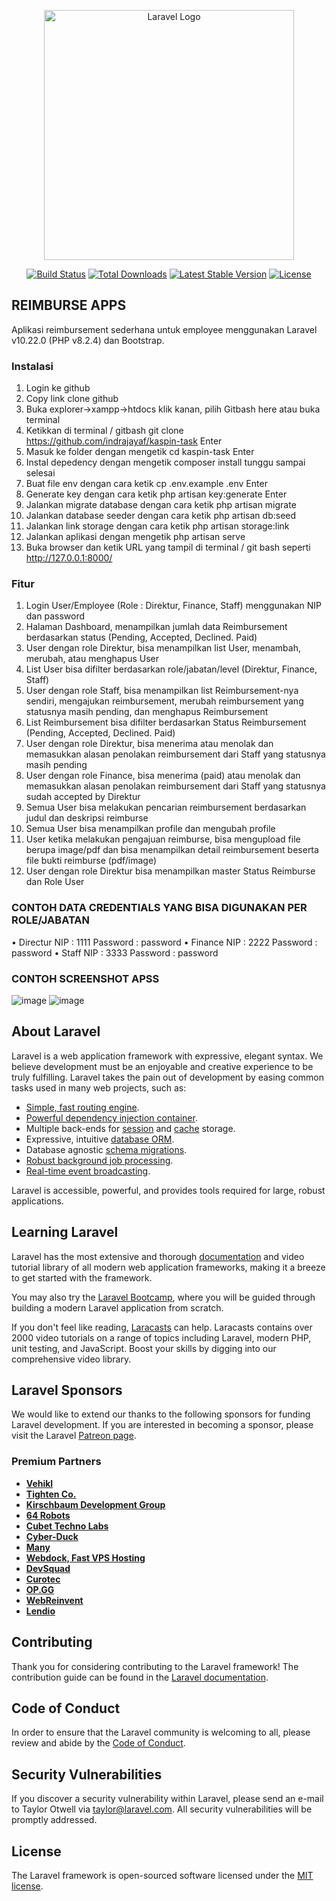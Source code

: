 <p align="center"><a href="https://laravel.com" target="_blank"><img src="https://raw.githubusercontent.com/laravel/art/master/logo-lockup/5%20SVG/2%20CMYK/1%20Full%20Color/laravel-logolockup-cmyk-red.svg" width="400" alt="Laravel Logo"></a></p>

<p align="center">
<a href="https://github.com/laravel/framework/actions"><img src="https://github.com/laravel/framework/workflows/tests/badge.svg" alt="Build Status"></a>
<a href="https://packagist.org/packages/laravel/framework"><img src="https://img.shields.io/packagist/dt/laravel/framework" alt="Total Downloads"></a>
<a href="https://packagist.org/packages/laravel/framework"><img src="https://img.shields.io/packagist/v/laravel/framework" alt="Latest Stable Version"></a>
<a href="https://packagist.org/packages/laravel/framework"><img src="https://img.shields.io/packagist/l/laravel/framework" alt="License"></a>
</p>

## REIMBURSE APPS
Aplikasi reimbursement sederhana untuk employee menggunakan Laravel v10.22.0 (PHP v8.2.4) dan Bootstrap. 

### Instalasi
1.	Login ke github
2.	Copy link clone github
3.	Buka explorer->xampp->htdocs klik kanan, pilih Gitbash here atau buka terminal 
4.	Ketikkan di terminal / gitbash git clone https://github.com/indrajayaf/kaspin-task Enter
5.	Masuk ke folder dengan mengetik cd kaspin-task Enter
6.	Instal depedency dengan mengetik composer install tunggu sampai selesai
7.	Buat file env dengan cara ketik cp .env.example .env Enter
8.	Generate key dengan cara ketik php artisan key:generate Enter
9.	Jalankan migrate database dengan cara ketik php artisan migrate
10.	Jalankan database seeder dengan cara ketik php artisan db:seed
11.	Jalankan link storage dengan cara ketik php artisan storage:link
12.	Jalankan aplikasi dengan mengetik php artisan serve
13.	Buka browser dan ketik URL yang tampil di terminal / git bash seperti http://127.0.0.1:8000/

### Fitur
1.	Login User/Employee (Role : Direktur, Finance, Staff) menggunakan NIP dan password
2.	Halaman Dashboard, menampilkan jumlah data Reimbursement berdasarkan status (Pending, Accepted, Declined. Paid)
3.	User dengan role Direktur, bisa menampilkan list User, menambah, merubah, atau menghapus User
4.	List User bisa difilter berdasarkan role/jabatan/level (Direktur, Finance, Staff)
5.	User dengan role Staff, bisa menampilkan list Reimbursement-nya sendiri, mengajukan reimbursement, merubah reimbursement yang statusnya masih pending, dan menghapus Reimbursement
6.	List Reimbursement bisa difilter berdasarkan Status Reimbursement (Pending, Accepted, Declined. Paid)
7.	User dengan role Direktur, bisa menerima atau menolak dan memasukkan alasan penolakan reimbursement dari Staff yang statusnya masih pending
8.	User dengan role Finance, bisa menerima (paid) atau menolak dan memasukkan alasan penolakan reimbursement dari Staff yang statusnya sudah accepted by Direktur
9.	Semua User bisa melakukan pencarian reimbursement berdasarkan judul dan deskripsi reimburse
10.	Semua User bisa menampilkan profile dan mengubah profile
11.	User ketika melakukan pengajuan reimburse, bisa mengupload file berupa image/pdf dan bisa menampilkan detail reimbursement beserta file bukti reimburse (pdf/image)
12.	User dengan role Direktur bisa menampilkan master Status Reimburse dan Role User

### CONTOH DATA CREDENTIALS YANG BISA DIGUNAKAN PER ROLE/JABATAN
•	Directur
NIP : 1111
Password : password
•	Finance
NIP : 2222
Password : password
•	Staff
NIP : 3333
Password : password

### CONTOH SCREENSHOT APSS
![image](https://github.com/indrajayaf/kaspin-task/assets/14921024/a6176af4-4de2-4557-892c-b9de3df7ee3f)
![image](https://github.com/indrajayaf/kaspin-task/assets/14921024/2684c350-250b-4ff9-896b-bd88c461da60)


## About Laravel

Laravel is a web application framework with expressive, elegant syntax. We believe development must be an enjoyable and creative experience to be truly fulfilling. Laravel takes the pain out of development by easing common tasks used in many web projects, such as:

- [Simple, fast routing engine](https://laravel.com/docs/routing).
- [Powerful dependency injection container](https://laravel.com/docs/container).
- Multiple back-ends for [session](https://laravel.com/docs/session) and [cache](https://laravel.com/docs/cache) storage.
- Expressive, intuitive [database ORM](https://laravel.com/docs/eloquent).
- Database agnostic [schema migrations](https://laravel.com/docs/migrations).
- [Robust background job processing](https://laravel.com/docs/queues).
- [Real-time event broadcasting](https://laravel.com/docs/broadcasting).

Laravel is accessible, powerful, and provides tools required for large, robust applications.

## Learning Laravel

Laravel has the most extensive and thorough [documentation](https://laravel.com/docs) and video tutorial library of all modern web application frameworks, making it a breeze to get started with the framework.

You may also try the [Laravel Bootcamp](https://bootcamp.laravel.com), where you will be guided through building a modern Laravel application from scratch.

If you don't feel like reading, [Laracasts](https://laracasts.com) can help. Laracasts contains over 2000 video tutorials on a range of topics including Laravel, modern PHP, unit testing, and JavaScript. Boost your skills by digging into our comprehensive video library.

## Laravel Sponsors

We would like to extend our thanks to the following sponsors for funding Laravel development. If you are interested in becoming a sponsor, please visit the Laravel [Patreon page](https://patreon.com/taylorotwell).

### Premium Partners

- **[Vehikl](https://vehikl.com/)**
- **[Tighten Co.](https://tighten.co)**
- **[Kirschbaum Development Group](https://kirschbaumdevelopment.com)**
- **[64 Robots](https://64robots.com)**
- **[Cubet Techno Labs](https://cubettech.com)**
- **[Cyber-Duck](https://cyber-duck.co.uk)**
- **[Many](https://www.many.co.uk)**
- **[Webdock, Fast VPS Hosting](https://www.webdock.io/en)**
- **[DevSquad](https://devsquad.com)**
- **[Curotec](https://www.curotec.com/services/technologies/laravel/)**
- **[OP.GG](https://op.gg)**
- **[WebReinvent](https://webreinvent.com/?utm_source=laravel&utm_medium=github&utm_campaign=patreon-sponsors)**
- **[Lendio](https://lendio.com)**

## Contributing

Thank you for considering contributing to the Laravel framework! The contribution guide can be found in the [Laravel documentation](https://laravel.com/docs/contributions).

## Code of Conduct

In order to ensure that the Laravel community is welcoming to all, please review and abide by the [Code of Conduct](https://laravel.com/docs/contributions#code-of-conduct).

## Security Vulnerabilities

If you discover a security vulnerability within Laravel, please send an e-mail to Taylor Otwell via [taylor@laravel.com](mailto:taylor@laravel.com). All security vulnerabilities will be promptly addressed.

## License

The Laravel framework is open-sourced software licensed under the [MIT license](https://opensource.org/licenses/MIT).
